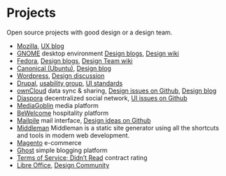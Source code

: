 # Projects

Open source projects with good design or a design team.

* [Mozilla](http://mozilla.org), [UX blog](https://blog.mozilla.org/ux)
* [GNOME](http://gnome.org) desktop environment [Design blogs](http://planet.gnome.org/ux/), [Design wiki](https://wiki.gnome.org/Design)
* [Fedora](http://getfedora.org), [Design blogs](http://planet.fedoraproject.org/design), [Design Team wiki](http://fedoraproject.org/wiki/Design)
* [Canonical (Ubuntu)](http://ubuntu.com), [Design blog](http://design.canonical.com)
* [Wordpress](http://wordpress.org), [Design discussion](http://make.wordpress.org/ui/)
* [Drupal](http://drupal.org), [usability group](https://groups.drupal.org/usability), [UI standards](https://drupal.org/ui-standards)
* [ownCloud](http://owncloud.org) data sync & sharing, [Design issues on Github](https://github.com/owncloud/core/issues?labels=Design), [Design blog](https://owncloud.com/blog/category/design)
* [Diaspora](https://diasporafoundation.org/) decentralized social network, [UI issues on Github](https://github.com/diaspora/diaspora/issues?labels=ui)
* [MediaGoblin](http://mediagoblin.org/) media platform
* [BeWelcome](http://www.bewelcome.org/) hospitality platform
* [Mailpile](http://www.mailpile.is/) mail interface, [Design ideas on Github](https://github.com/pagekite/mailpile/issues?milestone=2)
* [Middleman](https://middlemanapp.com/) Middleman is a static site generator using all the shortcuts and tools in modern web development.
* [Magento](http://magento.com/) e-commerce
* [Ghost](https://ghost.org/) simple blogging platform
* [Terms of Service; Didn’t Read](http://tosdr.org/) contract rating
* [Libre Office](https://www.libreoffice.org/), [Design Community](https://www.libreoffice.org/community/design/)

